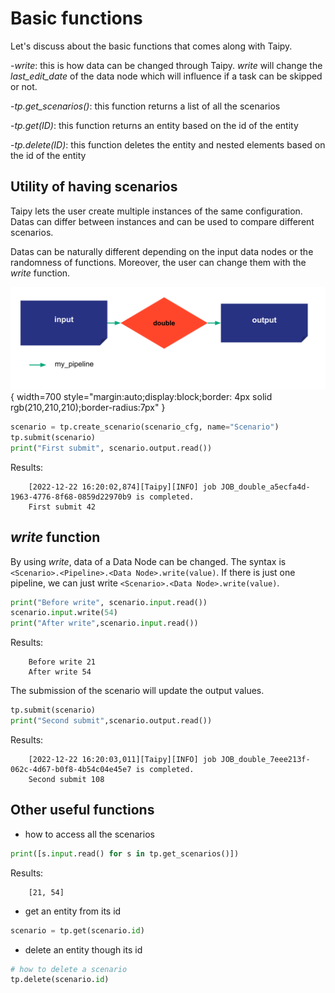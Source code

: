 # Basic functions

Let's discuss about the basic functions that comes along with Taipy.

-_write_: this is how data can be changed through Taipy. _write_ will change the _last_edit_date_ of the data node which will influence if a task can be skipped or not.

-_tp.get_scenarios()_: this function returns a list of all the scenarios

-_tp.get(ID)_: this function returns an entity based on the id of the entity

-_tp.delete(ID)_: this function deletes the entity and nested elements based on the id of the entity

## Utility of having scenarios

Taipy lets the user create multiple instances of the same configuration. Datas can differ between instances and can be used to compare different scenarios.

Datas can be naturally different depending on the input data nodes or the randomness of functions. Moreover, the user can change them with the _write_ function.

![](config_02.svg){ width=700 style="margin:auto;display:block;border: 4px solid rgb(210,210,210);border-radius:7px" }

```python
scenario = tp.create_scenario(scenario_cfg, name="Scenario")
tp.submit(scenario)
print("First submit", scenario.output.read())
```
Results:
```
    [2022-12-22 16:20:02,874][Taipy][INFO] job JOB_double_a5ecfa4d-1963-4776-8f68-0859d22970b9 is completed.
    First submit 42
```

## _write_ function

By using _write_, data of a Data Node can be changed. The syntax is `<Scenario>.<Pipeline>.<Data Node>.write(value)`. If there is just one pipeline, we can just write `<Scenario>.<Data Node>.write(value)`.


```python
print("Before write", scenario.input.read())
scenario.input.write(54)
print("After write",scenario.input.read())
```

Results:
```
    Before write 21
    After write 54
```

The submission of the scenario will update the output values.


```python
tp.submit(scenario)
print("Second submit",scenario.output.read())
```
Results:
```
    [2022-12-22 16:20:03,011][Taipy][INFO] job JOB_double_7eee213f-062c-4d67-b0f8-4b54c04e45e7 is completed.
    Second submit 108
```
    
## Other useful functions

- how to access all the scenarios

```python
print([s.input.read() for s in tp.get_scenarios()])
```

Results:
```
    [21, 54]
```

- get an entity from its id

```python
scenario = tp.get(scenario.id)
```

- delete an entity though its id

```python
# how to delete a scenario
tp.delete(scenario.id)
```

